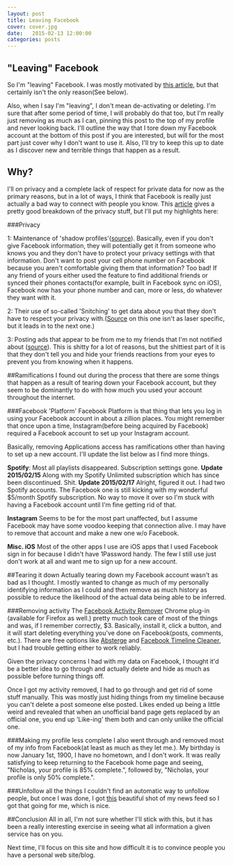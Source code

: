 ```yaml
---
layout: post
title: Leaving Facebook
cover: cover.jpg
date:   2015-02-13 12:00:00
categories: posts
---
```


## "Leaving" Facebook

So I'm "leaving" Facebook.  I was mostly motivated by [this article](http://saintsal.com/facebook/), but that certainly isn't the only reason(See below).

Also, when I say I'm "leaving", I don't mean de-activating or deleting.  I'm sure that after some period of time, I will probably do that too, but I'm really just removing as much as I can, pinning this post to the top of my profile and never looking back.  I'll outline the way that I tore down my Facebook account at the bottom of this post if you are interested, but will for the most part just cover why I don't want to use it.  Also, I'll try to keep this up to date as I discover new and terrible things that happen as a result.

## Why?

I'll on privacy and a complete lack of respect for private data for now as the primary reasons, but in a lot of ways, I think that Facebook is really just actually a bad way to connect with people you know.  This [article](http://saintsal.com/facebook/) gives a pretty good breakdown of the privacy stuff, but I'll put my highlights here:

###Privacy

1: Maintenance of 'shadow profiles'([source](http://www.digitaltrends.com/social-media/what-exactly-is-a-facebook-shadow-profile/)).  Basically, even if you don't give Facebook information, they will potentially get it from someone who knows you and they don't have to protect your privacy settings with that information.  Don't want to post your cell phone number on Facebook because you aren't comfortable giving them that information?  Too bad!  If any friend of yours either used the feature to find additional friends or synced their phones contacts(for example, built in Facebook sync on iOS), Facebook now has your phone number and can, more or less, do whatever they want with it.

2: Their use of so-called 'Snitching' to get data about you that they don't have to respect your privacy with.([Source](http://www.digitaltrends.com/social-media/facebook-snitch-on-friends-that-arent-using-real-names/) on this one isn't as laser specific, but it leads in to the next one.)

3: Posting ads that appear to be from me to my friends that I'm not notified about ([source](http://www.forbes.com/sites/anthonykosner/2013/01/21/facebook-is-recycling-your-likes-to-promote-stories-youve-never-seen-to-all-your-friends/)).  This is shitty for a lot of reasons, but the shittiest part of it is that they don't tell you and hide your friends reactions from your eyes to prevent you from knowing when it happens.


##Ramifications
I found out during the process that there are some things that happen as a result of tearing down your Facebook account, but they seem to be dominantly to do with how much you used your account throughout the internet.

###Facebook 'Platform'
Facebook Platform is that thing that lets you log in using your Facebook account in about a zillion places.  You might remember that once upon a time, Instagram(before being acquired by Facebook) required a Facebook account to set up your Instagram account.

Basically, removing Applications access has ramifications other than having to set up a new account.  I'll update the list below as I find more things.

**Spotify**: Most all playlists disappeared.  Subscription settings gone.  **Update 2015/02/15** Along with my Spotify Unlimited subscription which has since been discontinued.  Shit. **Update 2015/02/17** Alright, figured it out.  I had two Spotify accounts.  The Facebook one is still kicking with my wonderful $5/month Spotify subscription.  No way to move it over so I'm stuck with having a Facebook account until I'm fine getting rid of that.

**Instagram** Seems to be for the most part unaffected, but I assume Facebook may have some voodoo keeping that connection alive.  I may have to remove that account and make a new one w/o Facebook.

**Misc. iOS** Most of the other apps I use are iOS apps that I used Facebook sign in for because I didn't have 1Password handy.  The few I still use just don't work at all and want me to sign up for a new account.


##Tearing it down
Actually tearing down my Facebook account wasn't as bad as I thought.  I mostly wanted to change as much of my personally identifying information as I could and then remove as much history as possible to reduce the likelihood of the actual data being able to be inferred.

###Removing activity
The [Facebook Activity Remover](http://activityremover.com/) Chrome plug-in (available for Firefox as well.) pretty much took care of most of the things and was, if I remember correctly, $3.  Basically, install it, click a button, and it will start deleting everything you've done on Facebook(posts, comments, etc.).  There are free options like [Absterge](http://userscripts-mirror.org/scripts/show/122073) and [Facebook Timeline Cleaner](http://userscripts-mirror.org/scripts/show/151426), but I had trouble getting either to work reliably.

Given the privacy concerns I had with my data on Facebook, I thought it'd be a better idea to go through and actually delete and hide as much as possible before turning things off.

Once I got my activity removed, I had to go through and get rid of some stuff manually.  This was mostly just hiding things from my timeline because you can't delete a post someone else posted.  Likes ended up being a little weird and revealed that when an unofficial band page gets replaced by an official one, you end up 'Like-ing' them both and can only unlike the official one.

###Making my profile less complete
I also went through and removed most of my info from Facebook(at least as much as they let me.).  My birthday is now January 1st, 1900, I have no hometown, and I don't work.  It was really satisfying to keep returning to the Facebook home page and seeing, "Nicholas, your profile is 85% complete.", followed by, "Nicholas, your profile is only 50% complete.".

###Unfollow all the things
I couldn't find an automatic way to unfollow people, but once I was done, I got [this](https://s3.amazonaws.com/f.cl.ly/items/3B2o1p283y270k050y0Z/noposts.png) beautiful shot of my news feed so I got that going for me, which is nice.


##Conclusion
All in all, I'm not sure whether I'll stick with this, but it has been a really interesting exercise in seeing what all information a given service has on you.

Next time, I'll focus on this site and how difficult it is to convince people you have a personal web site/blog.
